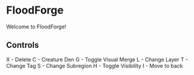 # FloodForge

Welcome to FloodForge!

## Controls

X - Delete
C - Creature Den
G - Toggle Visual Merge
L - Change Layer
T - Change Tag
S - Change Subregion
H - Toggle Visibility
I - Move to back
